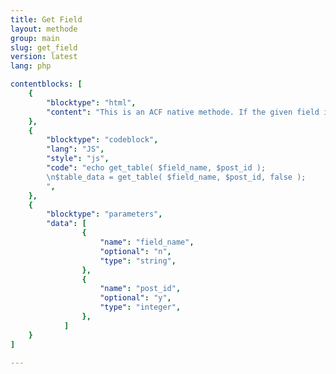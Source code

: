 ```yaml
---
title: Get Field
layout: methode
group: main
slug: get_field
version: latest
lang: php

contentblocks: [
	{
		"blocktype": "html",
		"content": "This is an ACF native methode. If the given field is a \"table_pro\" fieldtype, `get_field()` returns an HTML table or the table data array wether the third parameter is true or false."
	},
	{
		"blocktype": "codeblock",
		"lang": "JS",
		"style": "js",
		"code": "echo get_table( $field_name, $post_id );
		\n$table_data = get_table( $field_name, $post_id, false );
		",
	},
	{
		"blocktype": "parameters",
		"data": [
				{
					"name": "field_name",
					"optional": "n",
					"type": "string",
				},
				{
					"name": "post_id",
					"optional": "y",
					"type": "integer",
				},
			]
	}
]

---
```


